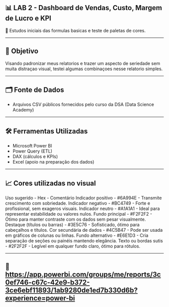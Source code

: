 ## 📊 LAB 2 - Dashboard de Vendas, Custo, Margem de Lucro e KPI

🔎 Estudos iniciais das formulas basicas e teste de paletas de cores. 

---

## 🧠 Objetivo

Visando padronizar meus relatorios e trazer um aspecto de seriedade sem muita distraçao visual, testei algumas combinaçoes nesse relatorio simples.

---

## 🗂️ Fonte de Dados

- Arquivos CSV públicos fornecidos pelo curso da DSA (Data Science Academy)


---

## 🛠️ Ferramentas Utilizadas

- Microsoft Power BI
- Power Query (ETL)
- DAX (cálculos e KPIs)
- Excel (apoio na preparação dos dados)

---

## 📈 Cores utilizadas no visual
Uso sugerido - Hex - Comentário
Indicador positivo - #6A994E - Transmite crescimento com sobriedade.
Indicador negativo - #BC4749 - Forte e profissional, sem exageros visuais.
Indicador neutro - #A1A1A1 - Ideal para representar estabilidade ou valores nulos.
Fundo principal - #F2F2F2 - Ótimo para manter contraste com os dados sem pesar visualmente.
Destaque (títulos ou barras) - #3E5C76 - Sofisticado, ótimo para cabeçalhos e títulos.
Cor secundária de dados - #4C5B47 - Pode ser usada em gráficos de colunas ou linhas.
Fundo alternativo - #E6E1D3 - Cria separação de seções ou painéis mantendo elegância.
Texto ou bordas sutis - #2F2F2F - Legível em qualquer fundo claro, ótimo para rótulos.

---

## 🔗 https://app.powerbi.com/groups/me/reports/3c0ef746-c67c-42e9-b372-3ce6ebf11893/1ab9280de1ed7b330d6b?experience=power-bi
